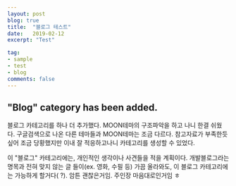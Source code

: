 ```yaml
---
layout: post
blog: true
title:  "블로그 테스트"
date:   2019-02-12
excerpt: "Test"

tag:
- sample
- test
- blog
comments: false
---
```

## "Blog" category has been added.

블로그 카테고리를 하나 더 추가했다.
MOON테마의 구조파악을 하고 나니 한결 쉬웠다.
구글검색으로 나온 다른 테마들과 MOON테마는 조금 다르다. 참고자료가 부족한듯 싶어 조금 당황했지만
이내 잘 적응하고나니 카테고리를 생성할 수 있었다.

이 "블로그" 카테고리에는, 개인적인 생각이나 사견들을 적을 계획이다.
개발블로그라는 명목과 전혀 맞지 않는 글 들이(ex. 영화, 수필 등) 가끔 올라와도, 이 블로그 카테고리에는 가능하게 할거다( ?). 암튼 괜찮은거임. 주인장 마음대로인거임 ㅎ
